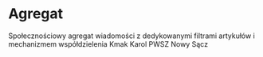 # Agregat

Społecznościowy agregat wiadomości z dedykowanymi filtrami artykułów i mechanizmem współdzielenia
Kmak Karol PWSZ Nowy Sącz
